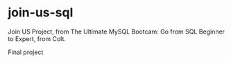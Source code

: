# join-us-sql

Join US Project, from The Ultimate MySQL Bootcam: Go from SQL Beginner to Expert, from Colt. 

Final project
